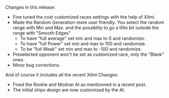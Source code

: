 Changes in this release:

  - Fine tuned the cost customized races settings with the help of Xilmi.
  - Made the Random Generation more user friendly. You select the random range with Min and Max. and the possiblity to go a lillte bit outside the range with "Smooth Edges"
    - To have "full average" set min and max to 0 and randomize.
    - To have "full Power" set min and max to 100 and randomize.
    - To be "full Weak" set min and max to -100 and randomize.
  - Preselected opponent won't be set as customized race, only the "Blank" ones.
  - Minor bug corrections.

And of course it includes all the recent Xilmi Changes:
  - Fixed the Rookie and Modnar AI as mentionned in a recent post.
  - The initial ships design are now customized by the AI. 

